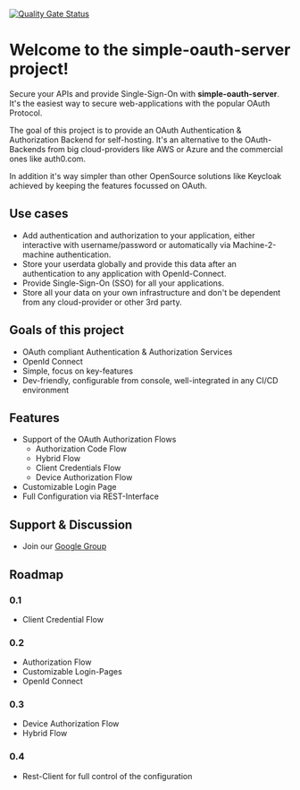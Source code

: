 [![Quality Gate Status](https://sonarcloud.io/api/project_badges/measure?project=tmseidel_simple-oauth-server&metric=alert_status)](https://sonarcloud.io/summary/new_code?id=tmseidel_simple-oauth-server)

# Welcome to the simple-oauth-server project!

Secure your APIs and provide Single-Sign-On with **simple-oauth-server**. It's the easiest way to secure web-applications with the popular OAuth Protocol.

The goal of this project is to provide an OAuth Authentication & Authorization Backend for self-hosting. It's an alternative to the OAuth-Backends from big cloud-providers like AWS or Azure and the commercial ones like auth0.com.

In addition it's way simpler than other OpenSource solutions like Keycloak achieved by keeping the features focussed on OAuth.

## Use cases
* Add authentication and authorization to your application, either interactive with username/password or automatically via Machine-2-machine authentication. 
* Store your userdata globally and provide this data after an authentication to any application with OpenId-Connect.
* Provide Single-Sign-On (SSO) for all your applications.
* Store all your data on your own infrastructure and don't be dependent from any cloud-provider or other 3rd party.

## Goals of this project
* OAuth compliant Authentication & Authorization Services
* OpenId Connect
* Simple, focus on key-features
* Dev-friendly, configurable from console, well-integrated in any CI/CD environment

## Features
* Support of the OAuth Authorization Flows
    * Authorization Code Flow
    * Hybrid Flow
    * Client Credentials Flow
    * Device Authorization Flow
* Customizable Login Page
* Full Configuration via REST-Interface

## Support & Discussion
* Join our [Google Group](https://groups.google.com/g/simple-oauth-server)

## Roadmap
### 0.1
* Client Credential Flow
### 0.2
* Authorization Flow
* Customizable Login-Pages
* OpenId Connect
### 0.3
* Device Authorization Flow
* Hybrid Flow
### 0.4
* Rest-Client for full control of the configuration


 


